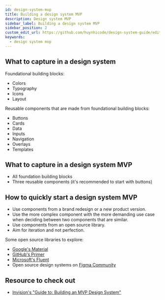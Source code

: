 ```yaml
---
id: design-system-mvp
title: Building a design system MVP
description: Design system MVP
sidebar_label: Building a design system MVP
sidebar_position: 2
custom_edit_url: https://github.com/huynhicode/design-system-guide/edit/main/docs/design-system-guide/building-a-design-system-mvp.md
keywords:
  - design system mvp
---
```


## What to capture in a design system

Foundational building blocks:

- Colors
- Typography
- Icons
- Layout

Reusable components that are made from foundational building blocks:

- Buttons
- Cards
- Data
- Inputs
- Navigation
- Overlays
- Templates

## What to capture in a design system MVP

- All foundation building blocks
- Three reusable components (it's recommended to start with buttons)

## How to quickly start a design system MVP

- Use components from a brand redesign or a new product version.
- Use the more complex component with the more demanding use case when deciding between two components that are similar.
- Use components from an open source library.
- Aim for iteration and not perfection.

Some open source libraries to explore:
  - [Google's Material](https://material.io/design)
  - [GitHub's Primer](https://primer.style/)
  - [Microsoft's Fluent](https://www.microsoft.com/design/fluent/#/)
  - Open source design systems on [Figma Community](https://www.designsystems.com/open-design-systems/)

## Resource to check out

- [Invision's "Guide to: Building an MVP Design System"](https://static1.squarespace.com/static/55da5503e4b0dfd79804caf2/t/600ee35d935eb04262be1b67/1611588449848/Design+System+Guide+-+MVP+Design+System.pdf)
